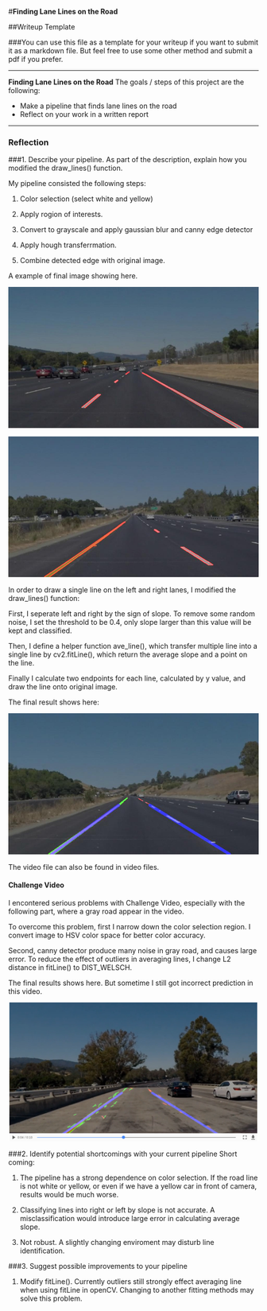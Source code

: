 #**Finding Lane Lines on the Road** 

##Writeup Template

###You can use this file as a template for your writeup if you want to submit it as a markdown file. But feel free to use some other method and submit a pdf if you prefer.

---

**Finding Lane Lines on the Road**
The goals / steps of this project are the following:
* Make a pipeline that finds lane lines on the road
* Reflect on your work in a written report

[//]: # (Image References)

[image1]: ./examples/grayscale.jpg "Grayscale"

[output1]: ./test_images/solidWhiteCurve_output.jpg "FinalOutputTest1"


[output2]: ./test_images/solidYellowLeft_output.jpg "FinalOutputTest2"

[outputWithDrawline1]: ./test_images/solidYellowCurve_outputv2.jpg "FinalOutputTest2"

[challenge_fitLine]: ./test_videos_output/challenge_fitLine.png "challenge_fitLine"



---
### Reflection

###1. Describe your pipeline. As part of the description, explain how you modified the draw_lines() function.

My pipeline consisted the following steps:

1. Color selection (select white and yellow)

2. Apply rogion of interests.

3. Convert to grayscale and apply gaussian blur and canny edge detector

4. Apply hough transferrmation.

5. Combine detected edge with original image.

A example of final image showing here.

![alt text][output1]

![alt text][output2]


In order to draw a single line on the left and right lanes, I modified the draw_lines() function:

First, I seperate left and right by the sign of slope. To remove some random noise, I set the threshold to be 0.4, only slope larger than this value will be kept and classified.

Then, I define a helper function ave_line(), which transfer multiple line into a single line by cv2.fitLine(), which return the average slope and a point on the line. 

Finally I calculate two endpoints for each line, calculated by y value, and draw the line onto original image.

The final result shows here:

![alt text][outputWithDrawline1]

The video file can also be found in video files.

#### Challenge Video

I encontered serious problems with Challenge Video, especially with the following part, where a gray road appear in the video.

To overcome this problem, first I narrow down the color selection region. I convert image to HSV color space for better color accuracy.

Second, canny detector produce many noise in gray road, and causes large error. To reduce the effect of outliers in averaging lines, I change L2 distance in fitLine() to DIST_WELSCH.

The final results shows here. But sometime I still got incorrect prediction in this video.

![alt text][challenge_fitLine]

###2. Identify potential shortcomings with your current pipeline
Short coming:

1. The pipeline has a strong dependence on color selection. If the road line is not white or yellow, or even if we have a yellow car in front of camera, results would be much worse.

2. Classifying lines into right or left by slope is not accurate. A misclassification would introduce large error in calculating average slope.

3. Not robust. A slightly changing enviroment may disturb line identification.

###3. Suggest possible improvements to your pipeline

1. Modify fitLine(). Currently outliers still strongly effect averaging line when using fitLine in openCV. Changing to another fitting methods may solve this problem.